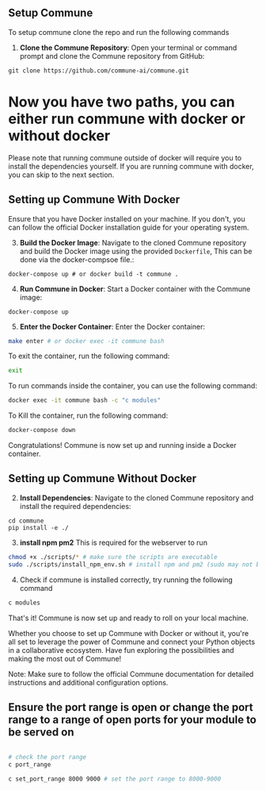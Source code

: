 ## Setup Commune

To setup commune clone the repo and run the following commands

1. **Clone the Commune Repository**: Open your terminal or command prompt and clone the Commune repository from GitHub:

```
git clone https://github.com/commune-ai/commune.git
```

# Now you have two paths, you can either run commune with docker or without docker

Please note that running commune outside of docker will require you to install the dependencies yourself.
If you are running commune with docker, you can skip to the next section.

## Setting up Commune With Docker

Ensure that you have Docker installed on your machine. If you don't, you can follow the official Docker installation guide for your operating system.


3. **Build the Docker Image**: Navigate to the cloned Commune repository and build the Docker image using the provided `Dockerfile`, This can be done via the docker-compsoe file.:

```
docker-compose up # or docker build -t commune .
```

4. **Run Commune in Docker**: Start a Docker container with the Commune image:

```
docker-compose up
```

5. **Enter the Docker Container**: Enter the Docker container:

```bash
make enter # or docker exec -it commune bash
```
To exit the container, run the following command:
```bash
exit
```

To run commands inside the container, you can use the following command:
```bash
docker exec -it commune bash -c "c modules"
```

To Kill the container, run the following command:
```bash
docker-compose down
```

Congratulations! Commune is now set up and running inside a Docker container.

## Setting up Commune Without Docker

2. **Install Dependencies**: Navigate to the cloned Commune repository and install the required dependencies:

```
cd commune
pip install -e ./
```

3. **install npm pm2**
This is required for the webserver to run
```bash 
chmod +x ./scripts/* # make sure the scripts are executable
sudo ./scripts/install_npm_env.sh # install npm and pm2 (sudo may not be required)
```


4. Check if commune is installed correctly, try running the following command
```bash
c modules
```

That's it! Commune is now set up and ready to roll on your local machine.

Whether you choose to set up Commune with Docker or without it, you're all set to leverage the power of Commune and connect your Python objects in a collaborative ecosystem. Have fun exploring the possibilities and making the most out of Commune!

Note: Make sure to follow the official Commune documentation for detailed instructions and additional configuration options.


## Ensure the port range is open or change the port range to a range of open ports for your module to be served on

```bash

# check the port range
c port_range
```

```bash
c set_port_range 8000 9000 # set the port range to 8000-9000
```

```